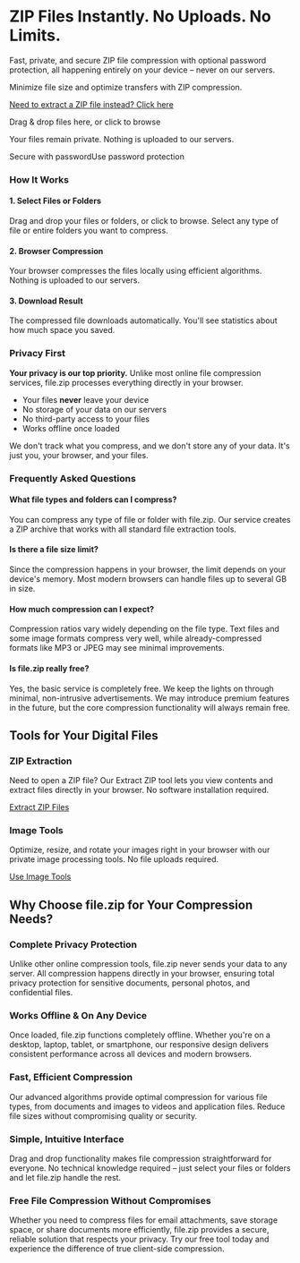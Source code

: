 # ZIP Files Instantly. No Uploads. No Limits.

Fast, private, and secure ZIP file compression with optional password protection, all happening entirely on your device – never on our servers.

Minimize file size and optimize transfers with ZIP compression.

[Need to extract a ZIP file instead? Click here](https://file.zip/unzip)

Drag & drop files here, or click to browse

Your files remain private. Nothing is uploaded to our servers.

Secure with passwordUse password protection

### How It Works

#### 1\. Select Files or Folders

Drag and drop your files or folders, or click to browse. Select any type of file or entire folders you want to compress.

#### 2\. Browser Compression

Your browser compresses the files locally using efficient algorithms. Nothing is uploaded to our servers.

#### 3\. Download Result

The compressed file downloads automatically. You'll see statistics about how much space you saved.

### Privacy First

**Your privacy is our top priority.** Unlike most online file compression services, file.zip processes everything directly in your browser.

- Your files **never** leave your device
- No storage of your data on our servers
- No third-party access to your files
- Works offline once loaded

We don't track what you compress, and we don't store any of your data. It's just you, your browser, and your files.

### Frequently Asked Questions

#### What file types and folders can I compress?

You can compress any type of file or folder with file.zip. Our service creates a ZIP archive that works with all standard file extraction tools.

#### Is there a file size limit?

Since the compression happens in your browser, the limit depends on your device's memory. Most modern browsers can handle files up to several GB in size.

#### How much compression can I expect?

Compression ratios vary widely depending on the file type. Text files and some image formats compress very well, while already-compressed formats like MP3 or JPEG may see minimal improvements.

#### Is file.zip really free?

Yes, the basic service is completely free. We keep the lights on through minimal, non-intrusive advertisements. We may introduce premium features in the future, but the core compression functionality will always remain free.

## Tools for Your Digital Files

### ZIP Extraction

Need to open a ZIP file? Our Extract ZIP tool lets you view contents and extract files directly in your browser. No software installation required.

[Extract ZIP Files](https://file.zip/unzip)

### Image Tools

Optimize, resize, and rotate your images right in your browser with our private image processing tools. No file uploads required.

[Use Image Tools](https://file.zip/image)

## Why Choose file.zip for Your Compression Needs?

### Complete Privacy Protection

Unlike other online compression tools, file.zip never sends your data to any server. All compression happens directly in your browser, ensuring total privacy protection for sensitive documents, personal photos, and confidential files.

### Works Offline & On Any Device

Once loaded, file.zip functions completely offline. Whether you're on a desktop, laptop, tablet, or smartphone, our responsive design delivers consistent performance across all devices and modern browsers.

### Fast, Efficient Compression

Our advanced algorithms provide optimal compression for various file types, from documents and images to videos and application files. Reduce file sizes without compromising quality or security.

### Simple, Intuitive Interface

Drag and drop functionality makes file compression straightforward for everyone. No technical knowledge required – just select your files or folders and let file.zip handle the rest.

### Free File Compression Without Compromises

Whether you need to compress files for email attachments, save storage space, or share documents more efficiently, file.zip provides a secure, reliable solution that respects your privacy. Try our free tool today and experience the difference of true client-side compression.